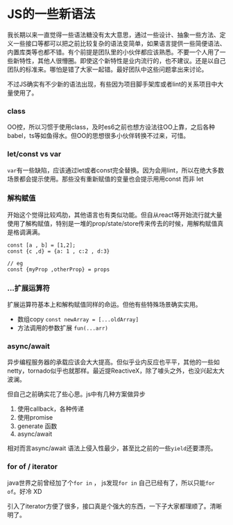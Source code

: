 # JS的一些新语法

我长期以来一直觉得一些语法糖没有太大意思，通过一些设计、抽象一些方法、定义一些接口等都可以把之前比较复杂的语法变简单，如果语言提供一些简便语法、内置库类等也都不错。有个前提是团队里的小伙伴都应该熟悉。不要一个人用了一些新特性，其他人很懵圈。即使这个新特性是业内流行的，也不建议。还是以自己团队的标准来。哪怕是错了大家一起错。最好团队中这些问题拿出来讨论。

不过JS确实有不少新的语法出现，有些因为项目脚手架库或者lint的关系项目中大量使用了。

### class 

OO控，所以习惯于使用class，及时es6之前也想方设法往OO上靠，之后各种babel，ts等如鱼得水。但OO的思想很多小伙伴转换不过来，可惜。

### let/const vs var

`var`有一些缺陷，应该通过let或者const完全替换。因为会用lint，所以在绝大多数场景都会提示使用。那些没有重新赋值的变量也会提示用用const 而非 let

### 解构赋值

开始这个觉得比较鸡肋，其他语言也有类似功能。但自从react等开始流行就大量使用了解构赋值，特别是一堆的prop/state/store传来传去的时候，用解构赋值真是格调满满。

```
const [a , b] = [1,2];
const {c ,d} = {a: 1 , c:2 , d:3}

// eg
const {myProp ,otherProp} = props
```

### ...扩展运算符

扩展运算符基本上和解构赋值同样的命运。但他有些特殊场景确实实用。

- 数组copy `const newArray = [...oldArray]`
- 方法调用的参数扩展 `fun(...arr)`

### async/await

异步编程服务器的承载应该会大大提高。但似乎业内反应也平平，其他的一些如netty，tornado似乎也就那样。最近提ReactiveX，除了噱头之外，也没兴起太大波澜。

但自己之前确实花了些心思。js中有几种方案做异步

1. 使用callback，各种传递
2. 使用promise
3. generate 函数
4. async/await

相对而言async/await 语法上侵入性最少，甚至比之前的一些`yield`还要漂亮。

### for of / iterator

java世界之前曾经加了个`for in` ， js发现`for in` 自己已经有了，所以只能`for of`。好冷 XD

引入了iterator方便了很多，接口真是个强大的东西，一下子大家都理顺了。清晰明了。

